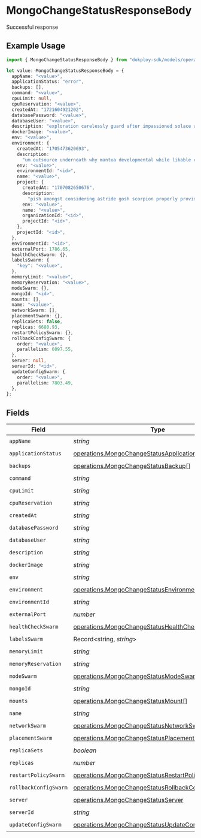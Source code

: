 # MongoChangeStatusResponseBody

Successful response

## Example Usage

```typescript
import { MongoChangeStatusResponseBody } from "dokploy-sdk/models/operations";

let value: MongoChangeStatusResponseBody = {
  appName: "<value>",
  applicationStatus: "error",
  backups: [],
  command: "<value>",
  cpuLimit: null,
  cpuReservation: "<value>",
  createdAt: "1721604921202",
  databasePassword: "<value>",
  databaseUser: "<value>",
  description: "exploration carelessly guard after impassioned solace aw",
  dockerImage: "<value>",
  env: "<value>",
  environment: {
    createdAt: "1705473620693",
    description:
      "um outsource underneath why mantua developmental while likable characterization",
    env: "<value>",
    environmentId: "<id>",
    name: "<value>",
    project: {
      createdAt: "1707082650676",
      description:
        "pish amongst considering astride gosh scorpion properly provided solicit sometimes",
      env: "<value>",
      name: "<value>",
      organizationId: "<id>",
      projectId: "<id>",
    },
    projectId: "<id>",
  },
  environmentId: "<id>",
  externalPort: 1786.65,
  healthCheckSwarm: {},
  labelsSwarm: {
    "key": "<value>",
  },
  memoryLimit: "<value>",
  memoryReservation: "<value>",
  modeSwarm: {},
  mongoId: "<id>",
  mounts: [],
  name: "<value>",
  networkSwarm: [],
  placementSwarm: {},
  replicaSets: false,
  replicas: 6680.93,
  restartPolicySwarm: {},
  rollbackConfigSwarm: {
    order: "<value>",
    parallelism: 6097.55,
  },
  server: null,
  serverId: "<id>",
  updateConfigSwarm: {
    order: "<value>",
    parallelism: 7803.49,
  },
};
```

## Fields

| Field                                                                                                                          | Type                                                                                                                           | Required                                                                                                                       | Description                                                                                                                    |
| ------------------------------------------------------------------------------------------------------------------------------ | ------------------------------------------------------------------------------------------------------------------------------ | ------------------------------------------------------------------------------------------------------------------------------ | ------------------------------------------------------------------------------------------------------------------------------ |
| `appName`                                                                                                                      | *string*                                                                                                                       | :heavy_check_mark:                                                                                                             | N/A                                                                                                                            |
| `applicationStatus`                                                                                                            | [operations.MongoChangeStatusApplicationStatusResponse](../../models/operations/mongochangestatusapplicationstatusresponse.md) | :heavy_check_mark:                                                                                                             | N/A                                                                                                                            |
| `backups`                                                                                                                      | [operations.MongoChangeStatusBackup](../../models/operations/mongochangestatusbackup.md)[]                                     | :heavy_check_mark:                                                                                                             | N/A                                                                                                                            |
| `command`                                                                                                                      | *string*                                                                                                                       | :heavy_check_mark:                                                                                                             | N/A                                                                                                                            |
| `cpuLimit`                                                                                                                     | *string*                                                                                                                       | :heavy_check_mark:                                                                                                             | N/A                                                                                                                            |
| `cpuReservation`                                                                                                               | *string*                                                                                                                       | :heavy_check_mark:                                                                                                             | N/A                                                                                                                            |
| `createdAt`                                                                                                                    | *string*                                                                                                                       | :heavy_check_mark:                                                                                                             | N/A                                                                                                                            |
| `databasePassword`                                                                                                             | *string*                                                                                                                       | :heavy_check_mark:                                                                                                             | N/A                                                                                                                            |
| `databaseUser`                                                                                                                 | *string*                                                                                                                       | :heavy_check_mark:                                                                                                             | N/A                                                                                                                            |
| `description`                                                                                                                  | *string*                                                                                                                       | :heavy_check_mark:                                                                                                             | N/A                                                                                                                            |
| `dockerImage`                                                                                                                  | *string*                                                                                                                       | :heavy_check_mark:                                                                                                             | N/A                                                                                                                            |
| `env`                                                                                                                          | *string*                                                                                                                       | :heavy_check_mark:                                                                                                             | N/A                                                                                                                            |
| `environment`                                                                                                                  | [operations.MongoChangeStatusEnvironment](../../models/operations/mongochangestatusenvironment.md)                             | :heavy_check_mark:                                                                                                             | N/A                                                                                                                            |
| `environmentId`                                                                                                                | *string*                                                                                                                       | :heavy_check_mark:                                                                                                             | N/A                                                                                                                            |
| `externalPort`                                                                                                                 | *number*                                                                                                                       | :heavy_check_mark:                                                                                                             | N/A                                                                                                                            |
| `healthCheckSwarm`                                                                                                             | [operations.MongoChangeStatusHealthCheckSwarm](../../models/operations/mongochangestatushealthcheckswarm.md)                   | :heavy_check_mark:                                                                                                             | N/A                                                                                                                            |
| `labelsSwarm`                                                                                                                  | Record<string, *string*>                                                                                                       | :heavy_check_mark:                                                                                                             | N/A                                                                                                                            |
| `memoryLimit`                                                                                                                  | *string*                                                                                                                       | :heavy_check_mark:                                                                                                             | N/A                                                                                                                            |
| `memoryReservation`                                                                                                            | *string*                                                                                                                       | :heavy_check_mark:                                                                                                             | N/A                                                                                                                            |
| `modeSwarm`                                                                                                                    | [operations.MongoChangeStatusModeSwarm](../../models/operations/mongochangestatusmodeswarm.md)                                 | :heavy_check_mark:                                                                                                             | N/A                                                                                                                            |
| `mongoId`                                                                                                                      | *string*                                                                                                                       | :heavy_check_mark:                                                                                                             | N/A                                                                                                                            |
| `mounts`                                                                                                                       | [operations.MongoChangeStatusMount](../../models/operations/mongochangestatusmount.md)[]                                       | :heavy_check_mark:                                                                                                             | N/A                                                                                                                            |
| `name`                                                                                                                         | *string*                                                                                                                       | :heavy_check_mark:                                                                                                             | N/A                                                                                                                            |
| `networkSwarm`                                                                                                                 | [operations.MongoChangeStatusNetworkSwarm](../../models/operations/mongochangestatusnetworkswarm.md)[]                         | :heavy_check_mark:                                                                                                             | N/A                                                                                                                            |
| `placementSwarm`                                                                                                               | [operations.MongoChangeStatusPlacementSwarm](../../models/operations/mongochangestatusplacementswarm.md)                       | :heavy_check_mark:                                                                                                             | N/A                                                                                                                            |
| `replicaSets`                                                                                                                  | *boolean*                                                                                                                      | :heavy_check_mark:                                                                                                             | N/A                                                                                                                            |
| `replicas`                                                                                                                     | *number*                                                                                                                       | :heavy_check_mark:                                                                                                             | N/A                                                                                                                            |
| `restartPolicySwarm`                                                                                                           | [operations.MongoChangeStatusRestartPolicySwarm](../../models/operations/mongochangestatusrestartpolicyswarm.md)               | :heavy_check_mark:                                                                                                             | N/A                                                                                                                            |
| `rollbackConfigSwarm`                                                                                                          | [operations.MongoChangeStatusRollbackConfigSwarm](../../models/operations/mongochangestatusrollbackconfigswarm.md)             | :heavy_check_mark:                                                                                                             | N/A                                                                                                                            |
| `server`                                                                                                                       | [operations.MongoChangeStatusServer](../../models/operations/mongochangestatusserver.md)                                       | :heavy_check_mark:                                                                                                             | N/A                                                                                                                            |
| `serverId`                                                                                                                     | *string*                                                                                                                       | :heavy_check_mark:                                                                                                             | N/A                                                                                                                            |
| `updateConfigSwarm`                                                                                                            | [operations.MongoChangeStatusUpdateConfigSwarm](../../models/operations/mongochangestatusupdateconfigswarm.md)                 | :heavy_check_mark:                                                                                                             | N/A                                                                                                                            |